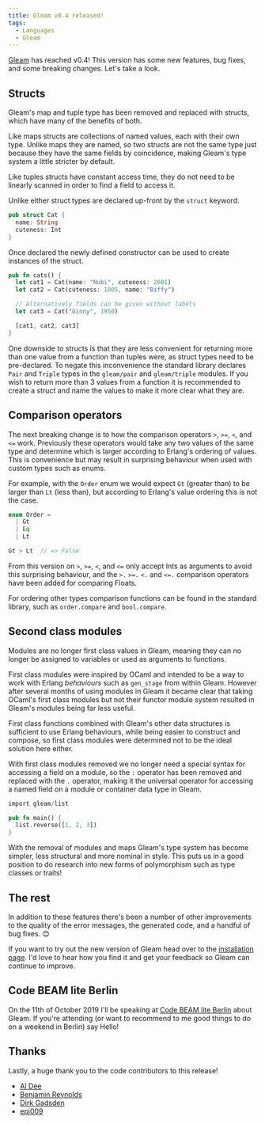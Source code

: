 ```yaml
---
title: Gleam v0.4 released!
tags:
  - Languages
  - Gleam
---
```


[Gleam](https://github.com/lpil/gleam) has reached v0.4! This version has some
new features, bug fixes, and some breaking changes. Let's take a look.


## Structs

Gleam's map and tuple type has been removed and replaced with structs, which
have many of the benefits of both.

Like maps structs are collections of named values, each with their own type.
Unlike maps they are named, so two structs are not the same type just because
they have the same fields by coincidence, making Gleam's type system a little
stricter by default.

Like tuples structs have constant access time, they do not need to be linearly
scanned in order to find a field to access it.

Unlike either struct types are declared up-front by the `struct` keyword.

```rust
pub struct Cat {
  name: String
  cuteness: Int
}
```

Once declared the newly defined constructor can be used to create instances of
the struct.

```rust
pub fn cats() {
  let cat1 = Cat(name: "Nubi", cuteness: 2001)
  let cat2 = Cat(cuteness: 1805, name: "Biffy")

  // Alternatively fields can be given without labels
  let cat3 = Cat("Ginny", 1950)

  [cat1, cat2, cat3]
}
```

One downside to structs is that they are less convenient for returning more
than one value from a function than tuples were, as struct types need to be
pre-declared. To negate this inconvenience the standard library declares `Pair`
and `Triple` types in the `gleam/pair` and `gleam/triple` modules. If you wish
to return more than 3 values from a function it is recommended to create a
struct and name the values to make it more clear what they are.


## Comparison operators

The next breaking change is to how the comparison operators `>`, `>=`, `<`,
and `<=` work. Previously these operators would take any two values of the
same type and determine which is larger according to Erlang's ordering of
values. This is convenience but may result in surprising behaviour when used
with custom types such as enums.

For example, with the `Order` enum we would expect `Gt` (greater than) to be
larger than `Lt` (less than), but according to Erlang's value ordering this is
not the case.

```rust
enum Order =
  | Gt
  | Eq
  | Lt
```
```rust
Gt > Lt  // => False
```

From this version on `>`, `>=`, `<`, and `<=` only accept Ints as arguments
to avoid this surprising behaviour, and the `>.` `>=.` `<.` and `<=.`
comparison operators have been added for comparing Floats.

For ordering other types comparison functions can be found in the standard
library, such as `order.compare` and `bool.compare`.


## Second class modules

Modules are no longer first class values in Gleam, meaning they can no longer
be assigned to variables or used as arguments to functions.

First class modules were inspired by OCaml and intended to be a way to work
with Erlang _behaviours_ such as `gen_stage` from within Gleam. However after
several months of using modules in Gleam it became clear that taking OCaml's
first class modules but not their functor module system resulted in Gleam's
modules being far less useful.

First class functions combined with Gleam's other data structures is
sufficient to use Erlang behaviours, while being easier to construct and
compose, so first class modules were determined not to be the ideal solution
here either.

With first class modules removed we no longer need a special syntax for
accessing a field on a module, so the `:` operator has been removed and
replaced with the `.` operator, making it the universal operator for accessing
a named field on a module or container data type in Gleam.

```rust
import gleam/list

pub fn main() {
  list.reverse([1, 2, 3])
}
```

With the removal of modules and maps Gleam's type system has become simpler,
less structural and more nominal in style. This puts us in a good position to
do research into new forms of polymorphism such as type classes or traits!


## The rest

In addition to these features there's been a number of other improvements to
the quality of the error messages, the generated code, and a handful of bug
fixes. 😊

If you want to try out the new version of Gleam head over to the [installation
page](https://gleam.run/getting-started/installing-gleam.html). I'd love to
hear how you find it and get your feedback so Gleam can continue to improve.


## Code BEAM lite Berlin

On the 11th of October 2019 I'll be speaking at [Code BEAM lite
Berlin](https://codesync.global/conferences/code-beam-lite-berlin-2019/) about
Gleam. If you're attending (or want to recommend to me good things to do on a
weekend in Berlin) say Hello!


## Thanks

Lastly, a huge thank you to the code contributors to this release!

- [Al Dee](https://github.com/scripttease)
- [Benjamin Reynolds](https://github.com/benreyn)
- [Dirk Gadsden](https://github.com/dirk)
- [epj009](https://github.com/epj009)
